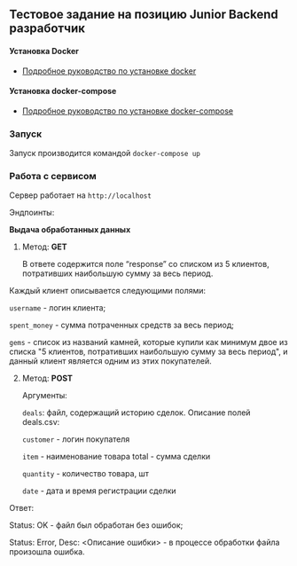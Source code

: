 ## Тестовое задание на позицию Junior Backend разработчик 

#### Установка Docker
* [Подробное руководство по установке docker](https://docs.docker.com/install/linux/docker-ce/ubuntu/)

#### Установка docker-compose

* [Подробное руководство по установке docker-compose](https://docs.docker.com/compose/install/)

### Запуск
Запуск производится командой `docker-compose up`
### Работа с сервисом
Сервер работает на `http://localhost`

Эндпоинты:

**Выдача обработанных данных**
1. Метод: **GET**
    
   В ответе содержится поле “response” со списком из 5 клиентов, потративших наибольшую сумму за весь период.

Каждый клиент описывается следующими полями:

   `username` - логин клиента;
   
   `spent_money` - сумма потраченных средств за весь период;

   `gems` - список из названий камней, которые купили как минимум двое из списка "5 клиентов, потративших наибольшую сумму за весь период", и данный клиент является одним из этих покупателей.

2. Метод: **POST**

   Аргументы:
 
   `deals`: файл, содержащий историю сделок.
   Описание полей deals.csv:
   
   `customer` - логин покупателя
   
   `item` - наименование товара  total - сумма сделки
   
   `quantity` - количество товара, шт
   
   `date` - дата и время регистрации сделки

Ответ:
 
  Status: OK - файл был обработан без ошибок;

  Status: Error, Desc: <Описание ошибки> - в процессе обработки файла произошла ошибка.

